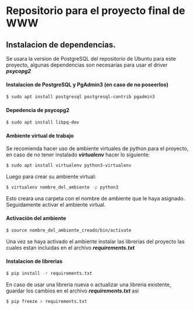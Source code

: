 # Repositorio para el proyecto final de WWW

## Instalacion de dependencias.

Se usara la version de PostgreSQL del repositorio de Ubuntu para este proyecto, algunas dependencias son necesarias para usar el driver ***psycopg2***  

#### Instalacion de PostgreSQL y PgAdmin3 (en caso de no poseerlos)

```sh
$ sudo apt install postgresql postgresql-contrib pgadmin3
```

#### Depedencia de psycopg2 

```sh
$ sudo apt install libpq-dev
```

#### Ambiente virtual de trabajo

Se recomienda hacer uso de ambiente virtuales de python para el proyecto, en caso de no tener instalado ***virtualenv*** hacer lo siguiente:

```sh
$ sudo apt install virtualenv python3-virtualenv
```

Luego para crear su ambiente virtual:

```sh
$ virtualenv nombre_del_ambiente -p python3
```

Esto creara una carpeta con el nombre de ambiente que le haya asignado.
Seguidamente activar el ambiente virtual.

#### Activación del ambiente

```sh
$ source nombre_del_ambiente_creado/bin/activate
```

Una vez se haya activado el ambiente instalar las librerias del proyecto las cuales estan incluidas en el archivo ***requirements.txt***
#### Instalacion de librerias

```sh
$ pip install -r requirements.txt
```

En caso de usar una libreria nueva o actualizar una libreria existente, guardar los cambios en el archivo ***requirements.txt*** asi

```sh
$ pip freeze > requirements.txt
```
